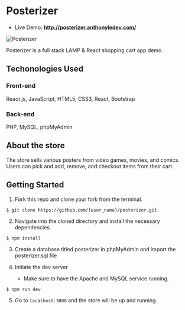 # Posterizer
* Live Demo: __http://posterizer.anthonyledev.com/__

![Posterizer](demo/posterizer.gif)


Posterizer is a full stack LAMP & React shopping cart app demo.

## Techonologies Used

### Front-end
React.js, JavaScript, HTML5, CSS3, React, Bootstrap

### Back-end

PHP, MySQL, phpMyAdmin

## About the store

The store sells various posters from video games, movies, and comics. Users can pick and add, remove, and checkout items from their cart.

## Getting Started
1. Fork this repo and clone your fork from the terminal.
```
$ git clone https://github.com/[user_name]/posterizer.git
```
2. Navigate into the cloned directory and install the necessary dependencies.
```
$ npm install
```
3. Create a database titled posterizer in phpMyAdmin and import the posterizer.sql file

4. Initiate the dev server
    * Make sure to have the Apache and MySQL service running.
```
$ npm run dev
```
5. Go to ```localhost:3000``` and the store will be up and running. 

 